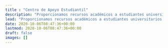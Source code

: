 ```yaml
---
title : "Centro de Apoyo Estudiantil"
description: "Proporcionamos recursos académicos a estudiantes universitarios que afrontan los desafíos que se presenten durante el estudio de las ciencias físicas."
lead: "Proporcionamos recursos académicos a estudiantes universitarios que afrontan los desafíos que se presenten durante el estudio de las ciencias físicas."
date: 2020-10-06T08:47:36+00:00
lastmod: 2020-10-06T08:47:36+00:00
draft: false
images: []
---
```

